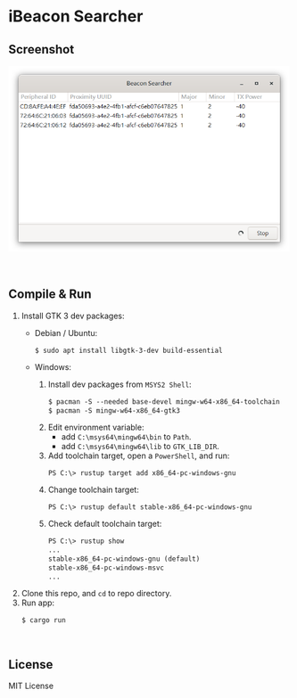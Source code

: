 # iBeacon Searcher

## Screenshot

![screenshot](imgs/screenshot.png)

<br>


## Compile & Run

1. Install GTK 3 dev packages:
    - Debian / Ubuntu:
        ```
        $ sudo apt install libgtk-3-dev build-essential
        ```
    - Windows:

        1. Install dev packages from `MSYS2 Shell`:
            ```
            $ pacman -S --needed base-devel mingw-w64-x86_64-toolchain
            $ pacman -S mingw-w64-x86_64-gtk3
            ```
        2. Edit environment variable:
            - add `C:\msys64\mingw64\bin` to `Path`.
            - add `C:\msys64\mingw64\lib` to `GTK_LIB_DIR`.
        3. Add toolchain target, open a `PowerShell`, and run:
            ```
            PS C:\> rustup target add x86_64-pc-windows-gnu
            ```
        4. Change toolchain target:
            ```
            PS C:\> rustup default stable-x86_64-pc-windows-gnu
            ```
        5. Check default toolchain target:
            ```
            PS C:\> rustup show
            ...
            stable-x86_64-pc-windows-gnu (default)
            stable-x86_64-pc-windows-msvc 
            ...
            ```
2. Clone this repo, and `cd` to repo directory.
3. Run app:
    ```
    $ cargo run
    ```

<br>


## License

MIT License
